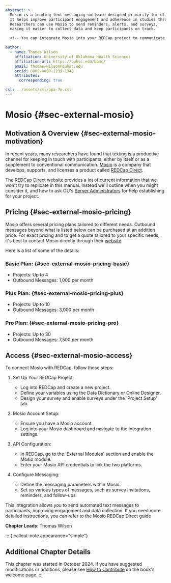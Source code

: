 ```yaml
---
abstract: >
  Mosio is a leading text messaging software designed primarily for clinical research.
  It helps improve participant engagement and adherence in studies through automated text messages.
  Researchers can use Mosio to send reminders, alerts, and surveys,
  making it easier to collect data and keep participants on track.

  <!-- You can integrate Mosio into your REDCap project to communicate with participants via text messaging. -->

author:
  - name: Thomas Wilson
    affiliation: University of Oklahoma Health Sciences
    affiliation-url: https://ouhsc.edu/bbmc/
    email: thomas-wilson@ouhsc.edu
    orcid: 0009-0009-1239-1348
    attributes:
      corresponding: true

csl: ../assets/csl/apa-7e.csl
---
```


# Mosio {#sec-external-mosio}

## Motivation & Overview {#sec-external-mosio-motivation}

In recent years, many researchers have found that texting is a productive channel for keeping in touch with participants,
either by itself or as a supplement to conventional communication.
[Mosio](https://www.mosio.com/) is a company that develops, supports, and licenses a product called
[REDCap Direct](https://www.mosio.com/redcap/).

The [REDCap Direct](https://www.mosio.com/redcap/) website provides a lot of current information
that we won't try to replicate in this manual.
Instead we'll outline when you might consider it,
and how to ask OU's [Server Administrators](../adminpr/user.md#sec-adminpr-user-role-ocri) for help establishing for your project.

## Pricing {#sec-external-mosio-pricing}

Mosio offers several pricing plans tailored to different needs.
Outbound messages beyond what is listed below can be purchased at an addition price.
For exact pricing and to get a quote tailored to your specific needs, it's best to contact Mosio directly through their
[website](https://www.mosio.com/).

Here is a list of some of the details:

### Basic Plan: {#sec-external-mosio-pricing-basic}

* Projects: Up to 4
* Outbound Messages: 1,000 per month

### Plus Plan: {#sec-external-mosio-pricing-plus}

* Projects: Up to 10
* Outbound Messages: 3,000 per month

### Pro Plan: {#sec-external-mosio-pricing-pro}

* Projects: Up to 30
* Outbound Messages: 7,500 per month

## Access {#sec-external-mosio-access}

To connect Mosio with REDCap, follow these steps:

1. Set Up Your REDCap Project:

   * Log into REDCap and create a new project.
   * Define your variables using the Data Dictionary or Online Designer.
   * Design your survey and enable surveys under the 'Project Setup' tab.

1. Mosio Account Setup:

   * Ensure you have a Mosio account.
   * Log into your Mosio dashboard and navigate to the integration settings.

1. API Configuration:

   * In REDCap, go to the 'External Modules' section and enable the Mosio module.
   * Enter your Mosio API credentials to link the two platforms.

1. Configure Messaging:

   * Define the messaging parameters within Mosio.
   * Set up various types of messages, such as survey invitations, reminders, and follow-ups

This integration allows you to send automated text messages to participants, improving engagement and data collection. If you need more detailed instructions, you can refer to the Mosio REDCap Direct guide

**Chapter Leads**: Thomas Wilson

::: {.callout-note appearance="simple"}

## Additional Chapter Details

This chapter was started in October 2024.
If you have suggested modifications or additions, please see [How to Contribute](../index.qmd#sec-welcome-contribute) on the book's welcome page.
:::

